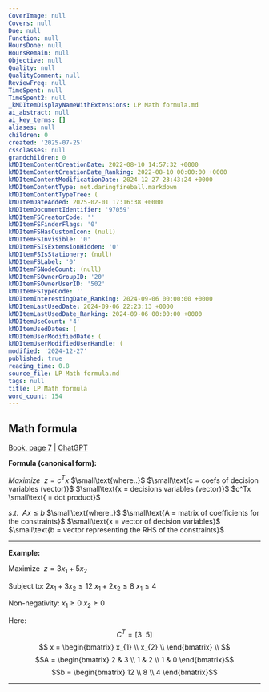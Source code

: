 ```yaml
---
CoverImage: null
Covers: null
Due: null
Function: null
HoursDone: null
HoursRemain: null
Objective: null
Quality: null
QualityComment: null
ReviewFreq: null
TimeSpent: null
TimeSpent2: null
_kMDItemDisplayNameWithExtensions: LP Math formula.md
ai_abstract: null
ai_key_terms: []
aliases: null
children: 0
created: '2025-07-25'
cssclasses: null
grandchildren: 0
kMDItemContentCreationDate: 2022-08-10 14:57:32 +0000
kMDItemContentCreationDate_Ranking: 2022-08-10 00:00:00 +0000
kMDItemContentModificationDate: 2024-12-27 23:43:24 +0000
kMDItemContentType: net.daringfireball.markdown
kMDItemContentTypeTree: (
kMDItemDateAdded: 2025-02-01 17:16:38 +0000
kMDItemDocumentIdentifier: '97059'
kMDItemFSCreatorCode: ''
kMDItemFSFinderFlags: '0'
kMDItemFSHasCustomIcon: (null)
kMDItemFSInvisible: '0'
kMDItemFSIsExtensionHidden: '0'
kMDItemFSIsStationery: (null)
kMDItemFSLabel: '0'
kMDItemFSNodeCount: (null)
kMDItemFSOwnerGroupID: '20'
kMDItemFSOwnerUserID: '502'
kMDItemFSTypeCode: ''
kMDItemInterestingDate_Ranking: 2024-09-06 00:00:00 +0000
kMDItemLastUsedDate: 2024-09-06 22:23:13 +0000
kMDItemLastUsedDate_Ranking: 2024-09-06 00:00:00 +0000
kMDItemUseCount: '4'
kMDItemUsedDates: (
kMDItemUserModifiedDate: (
kMDItemUserModifiedUserHandle: (
modified: '2024-12-27'
published: true
reading_time: 0.8
source_file: LP Math formula.md
tags: null
title: LP Math formula
word_count: 154
---
```


## Math formula

[Book, page 7](https://play.google.com/books/reader?id=nWaFCgAAQBAJ&pg=GBS.PA11&hl=en) |  [ChatGPT](https://chatgpt.com/share/b16e4fc1-7cd7-494e-8d39-111bb12165ef)

**Formula (canonical form):**

$Maximize \:\: z=c^Tx$
$\small\text{where..}$
$\small\text{c = coefs of decision variables (vector)}$
$\small\text{x = decisions variables (vector)}$
$c^Tx \small\text{ = dot product}$

$s.t. \:\: Ax \leq b$
$\small\text{where..}$
$\small\text{A = matrix of coefficients for the constraints}$
$\small\text{x = vector of decision variables}$
$\small\text{b = vector representing the RHS of the constraints}$

---

**Example:**

$\text{Maximize} \:\: z= 3x_1 + 5x_2$

$\text{Subject to:}$
$2x_1 + 3x_2 \leq 12$
$x_1 + 2x_2 \leq 8$
$x_1 \leq 4$

$\text{Non-negativity:}$
$x_1 \geq 0$
$x_2 \geq 0$

Here:
$$C^T = [3 \:\: 5]$$
$$
x = \begin{bmatrix}
    x_{1} \\
    x_{2} \\
\end{bmatrix} 
\\
$$
$$A = \begin{bmatrix}
    2       & 3 \\
    1       & 2 \\
    1       & 0
\end{bmatrix}$$
$$b = \begin{bmatrix}
    12        \\
    8        \\
    4      
\end{bmatrix}$$

---